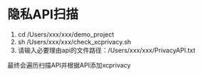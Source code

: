 
# 隐私API扫描

1. cd /Users/xxx/xxx/demo_project
2. sh /Users/xxx/xxx/check_xcprivacy.sh
3. 请输入必要理由api的文件路径：/Users/xxx/xxx/PrivacyAPI.txt
   
最终会遍历扫描API并根据API添加xcprivacy
